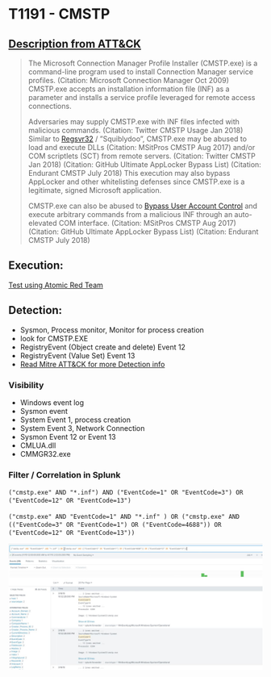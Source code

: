 # T1191 - CMSTP
## [Description from ATT&CK](https://attack.mitre.org/wiki/Technique/T1191)
<blockquote>The Microsoft Connection Manager Profile Installer (CMSTP.exe) is a command-line program used to install Connection Manager service profiles. (Citation: Microsoft Connection Manager Oct 2009) CMSTP.exe accepts an installation information file (INF) as a parameter and installs a service profile leveraged for remote access connections.

Adversaries may supply CMSTP.exe with INF files infected with malicious commands. (Citation: Twitter CMSTP Usage Jan 2018) Similar to [Regsvr32](https://attack.mitre.org/techniques/T1117) / ”Squiblydoo”, CMSTP.exe may be abused to load and execute DLLs (Citation: MSitPros CMSTP Aug 2017)  and/or COM scriptlets (SCT) from remote servers. (Citation: Twitter CMSTP Jan 2018) (Citation: GitHub Ultimate AppLocker Bypass List) (Citation: Endurant CMSTP July 2018) This execution may also bypass AppLocker and other whitelisting defenses since CMSTP.exe is a legitimate, signed Microsoft application.

CMSTP.exe can also be abused to [Bypass User Account Control](https://attack.mitre.org/techniques/T1088) and execute arbitrary commands from a malicious INF through an auto-elevated COM interface. (Citation: MSitPros CMSTP Aug 2017) (Citation: GitHub Ultimate AppLocker Bypass List) (Citation: Endurant CMSTP July 2018)</blockquote>

## Execution:
[Test using Atomic Red Team](https://github.com/redcanaryco/atomic-red-team/blob/master/atomics/T1191/T1191.md)

## Detection:
* Sysmon, Process monitor, Monitor for process creation
* look for CMSTP.EXE
* RegistryEvent (Object create and delete) Event 12
* RegistryEvent (Value Set) Event 13
* [Read Mitre ATT&CK for more Detection info](https://attack.mitre.org/wiki/Technique/T1191)



### Visibility
* Windows event log
* Sysmon event
* System Event 1, process creation
* System Event 3, Network Connection
* Sysmon Event 12 or Event 13
* CMLUA.dll 
* CMMGR32.exe

### Filter / Correlation in Splunk

```
("cmstp.exe" AND "*.inf") AND ("EventCode=1" OR "EventCode=3") OR ("EventCode=12" OR "EventCode=13") 

("cmstp.exe" AND "EventCode=1" AND "*.inf" ) OR ("cmstp.exe" AND (("EventCode=3" OR "EventCode=1") OR ("EventCode=4688")) OR ("EventCode=12" OR "EventCode=13"))

```
![Splunk Detection](https://github.com/avaplex/dpi911/blob/master/images/T1191.JPG)
